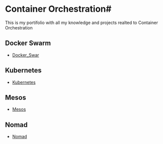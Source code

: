 # Container Orchestration#
This is my portifolio with all my knowledge and projects realted to Container Orchestration

## Docker Swarm ##

* [Docker_Swar](Docker_Swar/summary.md)
  
## Kubernetes ##

* [Kubernetes](Kubernetes/summary.md)

## Mesos ##

* [Mesos](Mesos/summary.md)

## Nomad ##

* [Nomad](Nomad/summary.md)